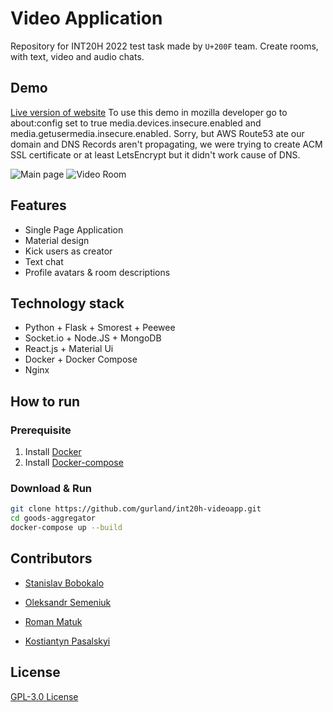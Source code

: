 # Video Application
Repository for INT20H 2022 test task made by `U+200F` team.
Create rooms, with text, video and audio chats.

## Demo
[Live version of website](http://157.90.230.141/)
To use this demo in mozilla developer go to about:config set to true media.devices.insecure.enabled and media.getusermedia.insecure.enabled.
Sorry, but AWS Route53 ate our domain and DNS Records aren't propagating, we were trying to create ACM SSL certificate or at least LetsEncrypt but it didn't work cause of DNS.

![Main page](https://i.imgur.com/uTJXnOf.png)
![Video Room](https://i.imgur.com/uTJXnOf.png)

## Features
- Single Page Application
- Material design
- Kick users as creator
- Text chat
- Profile avatars & room descriptions

## Technology stack
- Python + Flask + Smorest + Peewee
- Socket.io + Node.JS + MongoDB
- React.js + Material Ui
- Docker + Docker Compose
- Nginx

## How to run

### Prerequisite
1. Install [Docker](https://docs.docker.com/get-docker/)
2. Install [Docker-compose](https://docs.docker.com/compose/install/)

### Download & Run
```sh
git clone https://github.com/gurland/int20h-videoapp.git
cd goods-aggregator
docker-compose up --build
```

## Contributors

- [Stanislav Bobokalo](https://github.com/gurland/)

- [Oleksandr Semeniuk](https://github.com/dvoyakiy)

- [Roman Matuk](https://github.com/r666666)

- [Kostiantyn Pasalskyi](https://github.com/kiririnou)


## License
[GPL-3.0 License](https://github.com/gurland/int20h-videoapp/blob/main/LICENSE)
